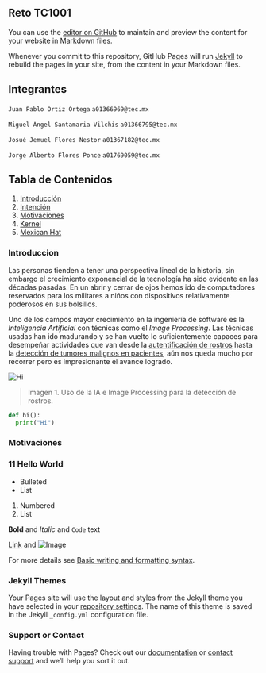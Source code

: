 ## Reto TC1001

You can use the [editor on GitHub](https://github.com/horny-pug/TC1001-Computer-Vision/edit/main/docs/index.md) to maintain and preview the content for your website in Markdown files.

Whenever you commit to this repository, GitHub Pages will run [Jekyll](https://jekyllrb.com/) to rebuild the pages in your site, from the content in your Markdown files.

## Integrantes

`Juan Pablo Ortiz Ortega`
`a01366969@tec.mx`

`Miguel Ángel Santamaria Vilchis`
`a01366795@tec.mx`

`Josué Jemuel Flores Nestor`
`a01367182@tec.mx`

`Jorge Alberto Flores Ponce`
`a01769059@tec.mx`



## Tabla de Contenidos

1. [Introducción](#Introduccion)
2. [Intención](#Intencion)
3. [Motivaciones](#Motivaciones)
4. [Kernel](#Kernel)
5. [Mexican Hat](#Mexican-Hat)



### Introduccion

Las personas tienden a tener una perspectiva lineal de la historia, sin embargo el crecimiento exponencial de la tecnología ha sido evidente en las décadas pasadas. En un abrir y cerrar de ojos hemos ido de computadores reservados para los militares a niños con dispositivos relativamente poderosos en sus bolsillos. 

Uno de los campos mayor crecimiento en la ingeniería de software es la _Inteligencia Artificial_ con técnicas como el _Image Processing_. Las técnicas usadas han ido madurando y se han vuelto lo suficientemente capaces para desempeñar actividades que van desde la [autentificación de rostros](https://www.cnet.com/news/politics/in-china-facial-recognition-public-shaming-and-control-go-hand-in-hand/) hasta la [detección de tumores malignos en pacientes](https://www.nature.com/articles/d41586-020-03157-9), aún nos queda mucho por recorrer pero es impresionante el avance logrado.

![Hi](https://miro.medium.com/max/503/1*hqbYnsyjfRcceQqrR_HOyA.jpeg)

> Imagen 1. Uso de la IA e Image Processing para la detección de rostros.


``` py
def hi():
  print("Hi")
```


### Motivaciones


### 11 Hello World

-   Bulleted
-   List

1. Numbered
2. List

**Bold** and _Italic_ and `Code` text

[Link](url) and ![Image](src)


For more details see [Basic writing and formatting syntax](https://docs.github.com/en/github/writing-on-github/getting-started-with-writing-and-formatting-on-github/basic-writing-and-formatting-syntax).

### Jekyll Themes

Your Pages site will use the layout and styles from the Jekyll theme you have selected in your [repository settings](https://github.com/horny-pug/TC1001-Computer-Vision/settings/pages). The name of this theme is saved in the Jekyll `_config.yml` configuration file.

### Support or Contact

Having trouble with Pages? Check out our [documentation](https://docs.github.com/categories/github-pages-basics/) or [contact support](https://support.github.com/contact) and we’ll help you sort it out.
